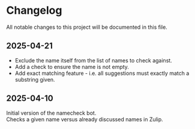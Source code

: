 
# Changelog
All notable changes to this project will be documented in this file.

## 2025-04-21
- Exclude the name itself from the list of names to check against.
- Add a check to ensure the name is not empty.
- Add exact matching feature - i.e. all suggestions must exactly match a substring given.

## 2025-04-10
Initial version of the namecheck bot.  
Checks a given name versus already discussed names in Zulip.